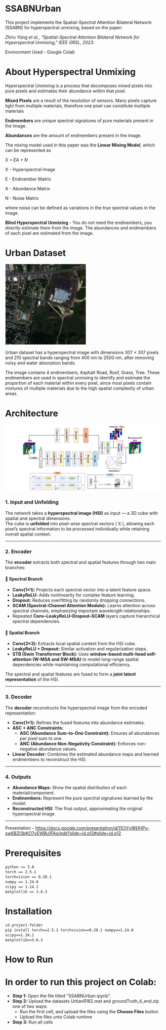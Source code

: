 # SSABNUrban

This project implements the Spatial-Spectral Attention Bilateral Network (SSABN) for hyperspectral unmixing, based on the paper: 

*Zhiru Yang et al., "Spatial-Spectral Attention Bilateral Network for Hyperspectral Unmixing," IEEE GRSL, 2023.*

Environment Used - Google Colab

# About Hyperspectral Unmixing
Hyperspectral Unmixing is a process that decomposes mixed pixels into pure pixels and estimates their abundance within that pixel. 

**Mixed Pixels** are a result of the resolution of sensors. Many pixels capture light from multiple materials, therefore one pixel 
can constitute multiple materials

**Endmembers** are unique spectral signatures of pure materials present in the image. 

**Abundances** are the amount of endmembers present in the image.

The mixing model used in this paper was the **Linear Mixing Model**, which can be represented as 

*X = EA + N*

X - Hyperspectral Image

E - Endmember Matrix

A - Abundance Matrix 

N - Noise Matrix

where noise can be defined as variations in the true spectral values in the image.

**Blind Hyperspectral Unmixing** - You do not need the endmembers, you directly estimate them from the image.
The abundances and endmembers of each pixel are estimated from the image.

# Urban Dataset

![Diagram](assets/urbanimage.png)

Urban dataset has a hyperspectral image with dimensions 307 × 307 pixels and 210 spectral bands ranging from 400 nm to 2500 nm, after removing noisy and water absorption bands. 

The image contains 4 endmembers; Asphalt Road, Roof, Grass, Tree. These endmembers are used in spectral unmixing to identify and estimate the proportion of each material within every pixel, since most pixels contain mixtures of multiple materials due to the high spatial complexity of urban areas.

# Architecture

![Diagram](assets/architecture.png)


### **1. Input and Unfolding**
The network takes a **hyperspectral image (HSI)** as input — a 3D cube with spatial and spectral dimensions.  
The cube is **unfolded** into pixel-wise spectral vectors \( X \), allowing each pixel’s spectral information to be processed individually while retaining overall spatial context.

---

### **2. Encoder**
The **encoder** extracts both spectral and spatial features through two main branches:

#### 🔹 Spectral Branch
- **Conv(1×1):** Projects each spectral vector into a latent feature space.  
- **LeakyReLU:** Adds nonlinearity for complex feature learning.  
- **Dropout:** Reduces overfitting by randomly dropping connections.  
- **SCAM (Spectral–Channel Attention Module):** Learns attention across spectral channels, emphasizing important wavelength relationships.  
- Repeated **Conv–LeakyReLU–Dropout–SCAM** layers capture hierarchical spectral dependencies.

#### 🔹 Spatial Branch
- **Conv(3×3):** Extracts local spatial context from the HSI cube.  
- **LeakyReLU + Dropout:** Similar activation and regularization steps.  
- **STB (Swin Transformer Block):** Uses **window-based multi-head self-attention (W-MSA and SW-MSA)** to model long-range spatial dependencies while maintaining computational efficiency.

The spectral and spatial features are fused to form a **joint latent representation** of the HSI.

---

### **3. Decoder**
The **decoder** reconstructs the hyperspectral image from the encoded representation:

- **Conv(1×1):** Refines the fused features into abundance estimates.  
- **ASC + ANC Constraints:**  
  - **ASC (Abundance Sum-to-One Constraint):** Ensures all abundances per pixel sum to one.  
  - **ANC (Abundance Non-Negativity Constraint):** Enforces non-negative abundance values.  
- **Linear Decoder:** Combines the estimated abundance maps and learned endmembers to reconstruct the HSI.

---

### **4. Outputs**
- **Abundance Maps:** Show the spatial distribution of each material/component.  
- **Endmembers:** Represent the pure spectral signatures learned by the model.  
- **Reconstructed HSI:** The final output, approximating the original hyperspectral image.

---



Presentation - https://docs.google.com/presentation/d/11CiYy9N1HPy-sw6BZI3bKO7vEWBu1FAo/edit?slide=id.p12#slide=id.p12
# Prerequisites
```
python >= 3.8
torch == 2.5.1
torchvision == 0.20.1
numpy == 1.24.0
scipy == 1.14.1
matplotlib == 3.6.3
```
# Installation
```
cd project-folder
pip install torch==2.5.1 torchvision==0.20.1 numpy==1.24.0 scipy==1.14.1
matplotlib==3.6.3
```
# How to Run
# In order to run this project on Colab:

- **Step 1:** Open the file titled "SSABNUrban.ipynb".
- **Step 2:** Upload the datasets UrbanR162.mat and groundTruth_4_end.zip one of two ways:
  - Run the first cell, and upload the files using the **Choose Files** button
  - Upload the files unto Colab runtime
- **Step 3:** Run all cells 






